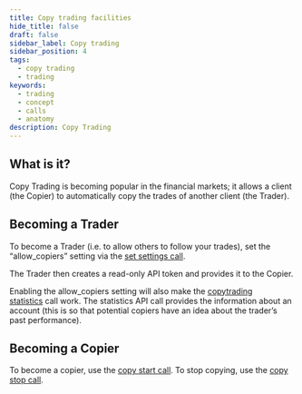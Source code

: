 ```yaml
---
title: Copy trading facilities
hide_title: false
draft: false
sidebar_label: Copy trading
sidebar_position: 4
tags:
  - copy trading
  - trading
keywords:
  - trading
  - concept
  - calls
  - anatomy
description: Copy Trading
---
```


## What is it?

Copy Trading is becoming popular in the financial markets; it allows a client (the Copier) to automatically copy the trades of another client (the Trader).

## Becoming a Trader

To become a Trader (i.e. to allow others to follow your trades), set the “allow_copiers” setting via the [set settings call](/api-explorer#set_settings).

The Trader then creates a read-only API token and provides it to the Copier.

Enabling the allow_copiers setting will also make the [copytrading statistics](/api-explorer#copytrading_statistics) call work. The statistics API call provides the information about an account (this is so that potential copiers have an idea about the trader’s past performance).

## Becoming a Copier

To become a copier, use the [copy start call](/api-explorer#copy_start). To stop copying, use the [copy stop call](/api-explorer#copy_stop).
